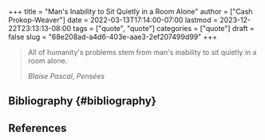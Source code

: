 +++
title = "Man's Inability to Sit Quietly in a Room Alone"
author = ["Cash Prokop-Weaver"]
date = 2022-03-13T17:14:00-07:00
lastmod = 2023-12-22T23:13:13-08:00
tags = ["quote", "quote"]
categories = ["quote"]
draft = false
slug = "68e208ad-a4d6-403e-aae3-2ef207499d99"
+++

> All of humanity's problems stem from man's inability to sit quietly in a room alone.
>
> _Blaise Pascal_, _Pensées_


## Bibliography {#bibliography}

## References

<style>.csl-entry{text-indent: -1.5em; margin-left: 1.5em;}</style><div class="csl-bib-body">
</div>
